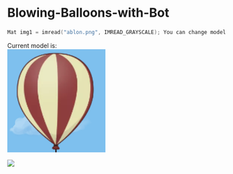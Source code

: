 # Blowing-Balloons-with-Bot

```c++
Mat img1 = imread("ablon.png", IMREAD_GRAYSCALE); You can change model
```
Current model is:
<br>
<img src= "Blowing-Balloons-with-Bot/ablon.PNG">

![](https://github.com/cakiryusuff/Blowing-Balloons-with-Bot/blob/master/Blowing-Balloons-with-Bot/ballon.gif)

